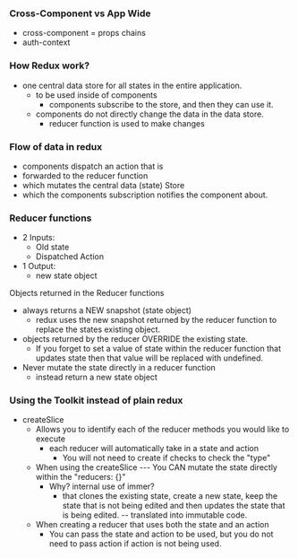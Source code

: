 ### Cross-Component vs App Wide
- cross-component = props chains
- auth-context

### How Redux work?
- one central data store for all states in the entire application. 
  - to be used inside of components 
    - components subscribe to the store, and then they can use it. 
  - components do not directly change the data in the data store. 
    - reducer function is used to make changes 

### Flow of data in redux 
- components dispatch an action that is 
- forwarded to the reducer function
- which mutates the central data (state) Store
- which the components subscription notifies the component about. 

### Reducer functions 
- 2 Inputs:
  - Old state
  - Dispatched Action
- 1 Output: 
  - new state object


Objects returned in the Reducer functions 
- always returns a NEW snapshot (state object)
  - redux uses the new snapshot returned by the reducer function to replace the states existing object. 
- objects returned by the reducer OVERRIDE the existing state. 
  - If you forget to set a value of state within the reducer function that updates state then that value will be replaced with undefined.
- Never mutate the state directly in a reducer function
  - instead return a new state object 

### Using the Toolkit instead of plain redux
- createSlice 
  - Allows you to identify each of the reducer methods you would like to execute
    - each reducer will automatically take in a state and action
      - You will not need to create if checks to check the "type"
  - When using the createSlice --- You CAN mutate the state directly within the "reducers: {}"
    - Why? internal use of immer? 
      - that clones the existing state, create a new state, keep the state that is not being edited and then updates the state that is being edited. -- translated into immutable code. 
  - When creating a reducer that uses both the state and an action
    - You can pass the state and action to be used, but you do not need to pass action if action is not being used. 